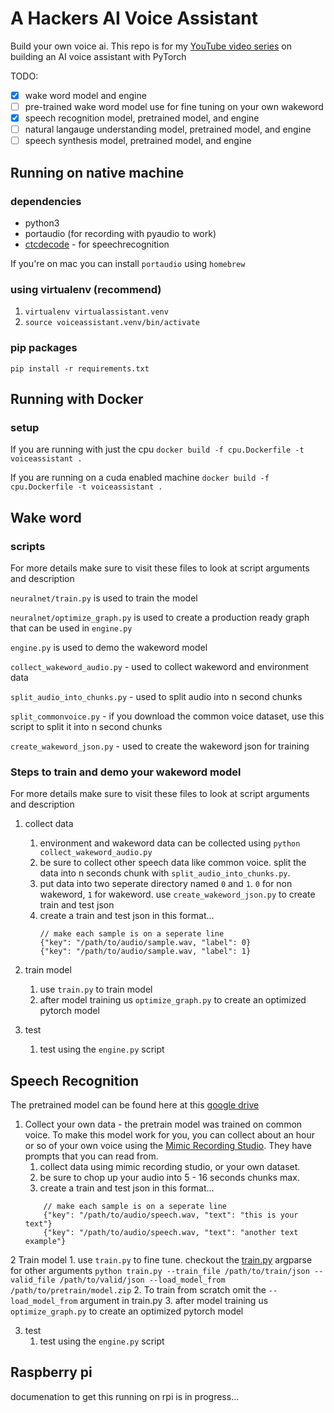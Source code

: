 # A Hackers AI Voice Assistant
Build your own voice ai. This repo is for my [YouTube video series](https://www.youtube.com/playlist?list=PL5rWfvZIL-NpFXM9nFr15RmEEh4F4ePZW) on building an AI voice assistant with PyTorch

TODO:
- [x] wake word model and engine
- [ ] pre-trained wake word model use for fine tuning on your own wakeword
- [x] speech recognition model, pretrained model, and engine
- [ ] natural langauge understanding model, pretrained model, and engine
- [ ] speech synthesis model, pretrained model, and engine

## Running on native machine
### dependencies
* python3
* portaudio (for recording with pyaudio to work)
* [ctcdecode](https://github.com/parlance/ctcdecode) - for speechrecognition

If you're on mac you can install `portaudio` using `homebrew`

### using virtualenv (recommend)
1. `virtualenv virtualassistant.venv`
2. `source voiceassistant.venv/bin/activate`

### pip packages
`pip install -r requirements.txt` 

## Running with Docker
### setup
If you are running with just the cpu
`docker build -f cpu.Dockerfile -t voiceassistant .`

If you are running on a cuda enabled machine 
`docker build -f cpu.Dockerfile -t voiceassistant .`

## Wake word

### scripts
For more details make sure to visit these files to look at script arguments and description

`neuralnet/train.py` is used to train the model

`neuralnet/optimize_graph.py` is used to create a production ready graph that can be used in `engine.py`

`engine.py` is used to demo the wakeword model

`collect_wakeword_audio.py` - used to collect wakeword and environment data

`split_audio_into_chunks.py` - used to split audio into n second chunks

`split_commonvoice.py` - if you download the common voice dataset, use this script to split it into n second chunks

`create_wakeword_json.py` - used to create the wakeword json for training

### Steps to train and demo your wakeword model

For more details make sure to visit these files to look at script arguments and description

1. collect data
    1. environment and wakeword data can be collected using `python collect_wakeword_audio.py`
    2. be sure to collect other speech data like common voice. split the data into n seconds chunk with `split_audio_into_chunks.py`.
    3. put data into two seperate directory named `0` and `1`. `0` for non wakeword, `1` for wakeword. use `create_wakeword_json.py` to create train and test json
    4. create a train and test json in this format...
        ```
        // make each sample is on a seperate line
        {"key": "/path/to/audio/sample.wav, "label": 0}
        {"key": "/path/to/audio/sample.wav, "label": 1}
        ```

2. train model
    1. use `train.py` to train model
    2. after model training us `optimize_graph.py` to create an optimized pytorch model

3. test
    1. test using the `engine.py` script


## Speech Recognition
The pretrained model can be found here at this [google drive](https://drive.google.com/file/d/1jcNOI3jb4GkixA_wuNCIGz-Qjc9OmdxH/view?usp=sharing)
1. Collect your own data - the pretrain model was trained on common voice. To make this model work for you, you can collect about an hour or so of your own voice using the [Mimic Recording Studio](https://github.com/MycroftAI/mimic-recording-studio). They have prompts that you can read from.
    1. collect data using mimic recording studio, or your own dataset.
    2. be sure to chop up your audio into 5 - 16 seconds chunks max.
    3. create a train and test json in this format...
    ```
        // make each sample is on a seperate line
        {"key": "/path/to/audio/speech.wav, "text": "this is your text"}
        {"key": "/path/to/audio/speech.wav, "text": "another text example"}
    ```

2 Train model
    1. use `train.py` to fine tune. checkout the [train.py](https://github.com/LearnedVector/A-Hackers-AI-Voice-Assistant/blob/master/VoiceAssistant/speechrecognition/neuralnet/train.py#L115) argparse for other arguments
    ```
       python train.py --train_file /path/to/train/json --valid_file /path/to/valid/json --load_model_from /path/to/pretrain/model.zip
    ```
   2. To train from scratch omit the `--load_model_from` argument in train.py
   3. after model training us `optimize_graph.py` to create an optimized pytorch model


3. test
    1. test using the `engine.py` script

## Raspberry pi
documenation to get this running on rpi is in progress...
